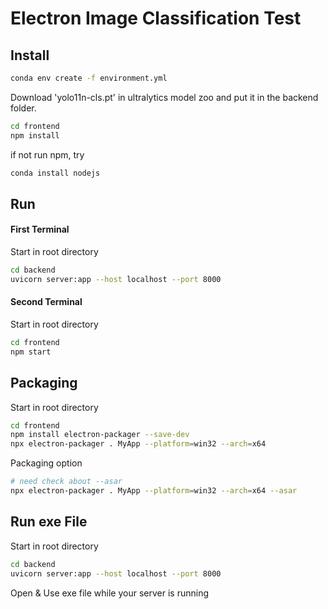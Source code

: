 # Electron Image Classification Test

## Install 
```bash
conda env create -f environment.yml
```
Download 'yolo11n-cls.pt' in ultralytics model zoo and put it in the backend folder.

```bash
cd frontend
npm install
```
if not run npm, try
```bash
conda install nodejs
```

## Run
#### First Terminal
Start in root directory
```bash
cd backend 
uvicorn server:app --host localhost --port 8000
```

#### Second Terminal
Start in root directory
```bash
cd frontend
npm start
```

## Packaging
Start in root directory
```bash
cd frontend
npm install electron-packager --save-dev
npx electron-packager . MyApp --platform=win32 --arch=x64
```
Packaging option
```bash
# need check about --asar
npx electron-packager . MyApp --platform=win32 --arch=x64 --asar
```

## Run exe File
Start in root directory
```bash
cd backend 
uvicorn server:app --host localhost --port 8000
```
Open & Use exe file while your server is running